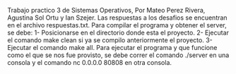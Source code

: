Trabajo practico 3 de Sistemas Operativos, Por Mateo Perez Rivera, Agustina Sol Ortu y Ian Szejer.
Las respuestas a los desafios se encuentran en el archivo respuestas.txt.
Para compilar el programa y obtener el server, se debe:
    1- Posicionarse en el directorio donde esta el proyecto.
    2- Ejecutar el comando make clean si ya se compilo anteriormente el proyecto.
    3- Ejecutar el comando make all.
Para ejecutar el programa y que funcione como el que se nos fue provisto, se debe correr el comando ./server en una consola y el comando nc 0.0.0.0 80808 en otra consola.
    
